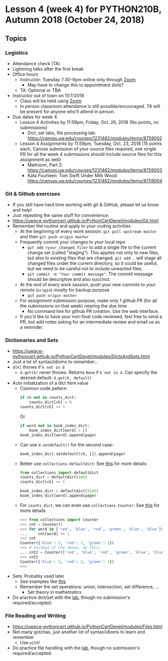 # Lesson 4 (week 4) for PYTHON210B, Autumn 2018 (October 24, 2018)

## Topics

### Logistics

* Attendance check (TA)
* Lightning talks after the first break
* Office hours
  * Instructor: Tuesday 7:30-9pm online only through [Zoom](https://washington.zoom.us/my/python2018)
    * May have to change this to appointment slots?
  * TA: Optional or TBA
* Instructor out of town on 11/7/2018
  * Class will be held using [Zoom](https://washington.zoom.us/my/python2018)
  * In person classroom attendance is still possible/encouraged. TA will be present for anyone who'll attend in person.
* Due dates for week 4
  * Lesson 4 Activities by 11:59pm, Friday, Oct. 26, 2018 (No points, no submissions)
    * Dict, set labs, file processing lab: https://canvas.uw.edu/courses/1231462/modules/items/8759002
  * Lesson 4 Assignments by 11:59pm, Tuesday, Oct. 23, 2018 (15 points each, Canvas submission of your source files required, one single PR for all the week 4 submissions should include source files for this assignment as well)
    * Mailroom, Part 2: https://canvas.uw.edu/courses/1231462/modules/items/8759003
    * Kata Fourteen: Tom Swift Under Milk Wood: https://canvas.uw.edu/courses/1231462/modules/items/8759004

### Git & Github exercises

* If you still have hard time working with git & GitHub, please let us know and help!
* Just repeating the same stuff for convenience:
* https://uwpce-pythoncert.github.io/PythonCertDevel/modules/Git.html
* Remember the routine and apply to your coding activities
  * At the beginning of every work session: `git pull upstream master` and then `git push origin master`
  * Frequently commit your changes to your local repo
    * `git add <your_changed_file>` to add a single file to the current change set (called "staging"). This applies not only to new files, but also to existing files that are changed. `git add .` will stage all changed files under the current directory, so it could be useful, but we need to be careful not to include unwanted files.
    * `git commit -m "Your commit message"`. The commit message should be descriptive and also succinct.
  * At the end of every work session, push your new commits to your remote (`origin`) mostly for backup purpose
    * `git push origin master`
  * For assignment submission purpose, make only 1 github PR (for all the submissions on that week) nearing the due time
    * No command line for github PR creation. Use the web interface.
  * If you'd like to have your non-final code reviewed, feel free to send a PR, but add notes asking for an intermediate review and email us as a reminder.

### Dictionaries and Sets

* https://uwpce-pythoncert.github.io/PythonCertDevel/modules/DictsAndSets.html
* Just a lot of syntax/idioms to remember...
* `d[k]` throws if `k not in d`
  * `d.get(k)` never throws. Returns `None` if `k not in d`. Can specify the desired default: `d.get(k, default)`
* Auto initialization of a dict item value
  * Common code pattern
    ``` Python
    if ch not in counts_dict:
        counts_dict[ch] = 0
    counts_dict[ch] += 1
    ```
    Or
    ``` Python
    if word not in book_index_dict:
        book_index_dict[word] = []
    book_index_dict[word].append(page)
    ```
  * Can use `d.setdefault()` for the second case:
    ``` Python
    book_index_dict.setdefault(ch, []).append(page)
    ```
  * Better use `collections.defaultdict`: See [this](https://docs.python.org/3.7/library/collections.html#defaultdict-objects) for more details
    ``` Python
    from collections import defaultdict
    counts_dict = defaultdict(int)
    counts_dict[ch] += 1

    book_index_dict = defaultdict(list)
    book_index_dict[word].append(page)
    ```
  * For `counts_dict`, we can even use `collections.Counter`: See [this](https://docs.python.org/3.7/library/collections.html#counter-objects) for more details
    ``` Python
    >>> from collections import Counter
    >>> cnt = Counter()
    >>> for word in ['red', 'blue', 'red', 'green', 'blue', 'blue']:
    ...     cnt[word] += 1
    >>> cnt
    Counter({'blue': 3, 'red': 2, 'green': 1})
    >>> # Instead of the above, do this:
    ... cnt2 = Counter(['red', 'blue', 'red', 'green', 'blue', 'blue'])
    >>> cnt2
    Counter({'blue': 3, 'red': 2, 'green': 1})
    >>>
    ```
* Sets: Probably used later
  * See examples like [this](https://realpython.com/python-sets/)
  * Remember the set operations: union, intersection, set difference, ...
    * Set theory in mathematics
* Do practice dict/set with the [lab](https://uwpce-pythoncert.github.io/PythonCertDevel/exercises/dict_lab.html), though no submission's required/accepted.

### File Reading and Writing

* https://uwpce-pythoncert.github.io/PythonCertDevel/modules/Files.html
* Not many gotchas, just another lot of syntax/idioms to learn and remember
  * Use `with`!
* Do practice file handling with the [lab](https://uwpce-pythoncert.github.io/PythonCertDevel/exercises/file_lab.html), though no submission's required/accepted.
